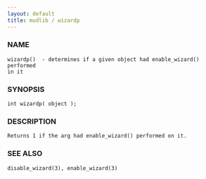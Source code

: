 ```yaml
---
layout: default
title: mudlib / wizardp
---
```


### NAME

    wizardp()  - determines if a given object had enable_wizard() performed
    in it

### SYNOPSIS

    int wizardp( object );

### DESCRIPTION

    Returns 1 if the arg had enable_wizard() performed on it.

### SEE ALSO

    disable_wizard(3), enable_wizard(3)

